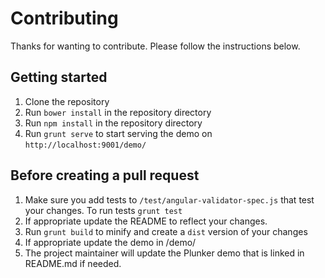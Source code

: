 # Contributing
Thanks for wanting to contribute. Please follow the instructions below.


## Getting started
1. Clone the repository
2. Run `bower install` in the repository directory
3. Run `npm install` in the repository directory
4. Run `grunt serve` to start serving the demo on `http://localhost:9001/demo/`


## Before creating a pull request
1. Make sure you add tests to `/test/angular-validator-spec.js` that test your changes. To run tests `grunt test`
2. If appropriate update the README to reflect your changes.
3. Run `grunt build` to minify and create a `dist` version of your changes
4. If appropriate update the demo in /demo/
5. The project maintainer will update the Plunker demo that is linked in README.md if needed.